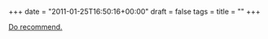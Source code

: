 +++
date = "2011-01-25T16:50:16+00:00"
draft = false
tags = 
title = ""
+++
<p><a target="_blank" href="http://www.tumblr.com/directory/recommend/creative+writing/burninghotelsdown">Do recommend.</a> </p> 